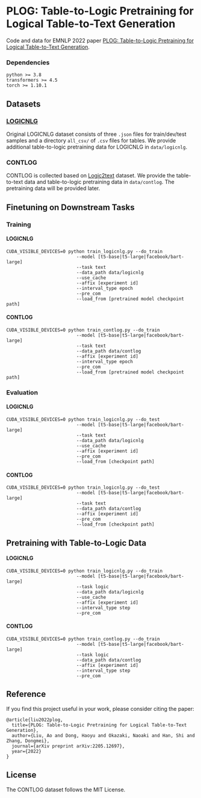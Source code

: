 # PLOG: Table-to-Logic Pretraining for Logical Table-to-Text Generation

Code and data for EMNLP 2022 paper [PLOG: Table-to-Logic Pretraining for Logical Table-to-Text Generation](https://arxiv.org/abs/2205.12697).


### Dependencies
```angular2html
python >= 3.8
transformers >= 4.5
torch >= 1.10.1
```

## Datasets

### [LOGICNLG](https://github.com/wenhuchen/LogicNLG)

Original LOGICNLG dataset consists of three `.json` files for train/dev/test samples and a directory `all_csv/` of `.csv` files for tables.
We provide additional table-to-logic pretraining data for LOGICNLG in `data/logicnlg`.

### CONTLOG
CONTLOG is collected based on [Logic2text](https://github.com/czyssrs/Logic2Text) dataset. We provide the table-to-text data and table-to-logic pretraining data in `data/contlog`.
The pretraining data will be provided later.



## Finetuning on Downstream Tasks

### Training

#### LOGICNLG
```
CUDA_VISIBLE_DEVICES=0 python train_logicnlg.py --do_train 
                          --model [t5-base|t5-large|facebook/bart-large] 
                          --task text 
                          --data_path data/logicnlg 
                          --use_cache 
                          --affix [experiment id] 
                          --interval_type epoch 
                          --pre_com
                          --load_from [pretrained model checkpoint path]
```
#### CONTLOG
```
CUDA_VISIBLE_DEVICES=0 python train_contlog.py --do_train
                          --model [t5-base|t5-large|facebook/bart-large]
                          --task text 
                          --data_path data/contlog 
                          --affix [experiment id] 
                          --interval_type epoch 
                          --pre_com
                          --load_from [pretrained model checkpoint path] 
```

### Evaluation
#### LOGICNLG
```
CUDA_VISIBLE_DEVICES=0 python train_logicnlg.py --do_test 
                          --model [t5-base|t5-large|facebook/bart-large]
                          --task text
                          --data_path data/logicnlg
                          --use_cache
                          --affix [experiment id]
                          --pre_com 
                          --load_from [checkpoint path]

```

#### CONTLOG
```
CUDA_VISIBLE_DEVICES=0 python train_logicnlg.py --do_test 
                          --model [t5-base|t5-large|facebook/bart-large] 
                          --task text 
                          --data_path data/contlog 
                          --affix [experiment id] 
                          --pre_com 
                          --load_from [checkpoint path]
```
## Pretraining with Table-to-Logic Data

#### LOGICNLG
```
CUDA_VISIBLE_DEVICES=0 python train_logicnlg.py --do_train 
                          --model [t5-base|t5-large|facebook/bart-large] 
                          --task logic 
                          --data_path data/logicnlg 
                          --use_cache 
                          --affix [experiment id] 
                          --interval_type step 
                          --pre_com
```
#### CONTLOG
```
CUDA_VISIBLE_DEVICES=0 python train_contlog.py --do_train
                          --model [t5-base|t5-large|facebook/bart-large]
                          --task logic
                          --data_path data/contlog 
                          --affix [experiment id] 
                          --interval_type step
                          --pre_com
```


## Reference

If you find this project useful in your work, please consider citing the paper:

```
@article{liu2022plog,
  title={PLOG: Table-to-Logic Pretraining for Logical Table-to-Text Generation},
  author={Liu, Ao and Dong, Haoyu and Okazaki, Naoaki and Han, Shi and Zhang, Dongmei},
  journal={arXiv preprint arXiv:2205.12697},
  year={2022}
}
```



## License

The CONTLOG dataset follows the MIT License.



